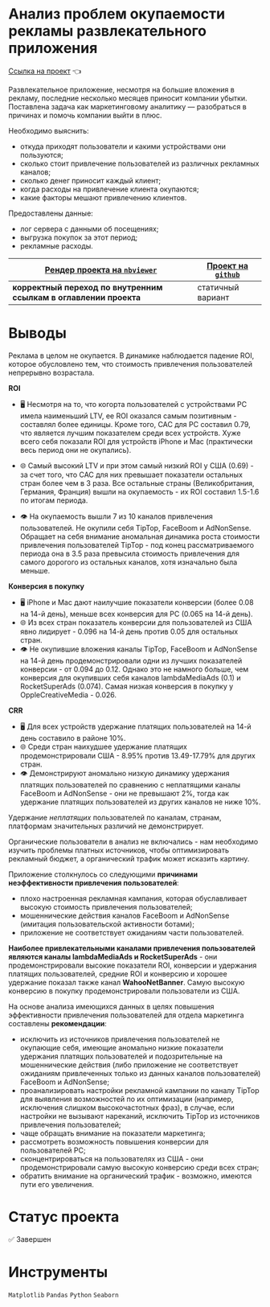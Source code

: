 # Анализ проблем окупаемости рекламы развлекательного приложения

[Ссылка на проект](https://nbviewer.org/github/anapon-DA/projects/blob/main/Identifying%20Marketing%20ROI%20Problems/identifying-marketing-ROI-problems.ipynb) :point_left:

Развлекательное приложение, несмотря на большие вложения в рекламу, последние несколько месяцев приносит компании убытки. Поставлена задача как маркетинговому аналитику — разобраться в причинах и помочь компании выйти в плюс.

Необходимо выяснить:
- откуда приходят пользователи и какими устройствами они пользуются;
- сколько стоит привлечение пользователей из различных рекламных каналов;
- сколько денег приносит каждый клиент;
- когда расходы на привлечение клиента окупаются;
- какие факторы мешают привлечению клиентов.

Предоставлены данные:
- лог сервера с данными об посещениях;
- выгрузка покупок за этот период;
- рекламные расходы.

| [Рендер проекта на `nbviewer`](https://nbviewer.org/github/anapon-DA/projects/blob/main/Identifying%20Marketing%20ROI%20Problems/identifying-marketing-ROI-problems.ipynb) | [Проект на `github`](https://github.com/anapon-DA/projects/blob/main/Identifying%20Marketing%20ROI%20Problems/identifying-marketing-ROI-problems.ipynb) |
| --- | --- |
| **корректный переход по внутренним ссылкам в оглавлении проекта** | статичный вариант |

# Выводы

Реклама в целом не окупается. В динамике наблюдается падение ROI, которое обусловлено тем, что стоимость привлечения пользователей непрерывно возрастала.

**ROI**
- :desktop_computer: Несмотря на то, что когорта пользователей с устройствами PC имела наименьший LTV, ее ROI оказался самым позитивным - составлял более единицы. Кроме того, CAC для PC составил 0.79, что является лучшим показателем среди всех устройств. Хуже всего себя показали ROI для устройств iPhone и Mac (практически весь период они не окупались).

- :globe_with_meridians: Самый высокий LTV и при этом самый низкий ROI у США (0.69) - за счет того, что CAC для них превышает показатели остальных стран более чем в 3 раза. Все остальные страны (Великобритания, Германия, Франция) вышли на окупаемость - их ROI составил 1.5-1.6 по итогам периода.

- :eye: На окупаемость вышли 7 из 10 каналов привлечения пользователей. Не окупили себя TipTop, FaceBoom и AdNonSense. Обращает на себя внимание аномальная динамика роста стоимости привлечения пользователей TipTop - под конец рассматриваемого периода она в 3.5 раза превысила стоимость привлечения для самого дорогого из остальных каналов, хотя изначально была меньше.

**Конверсия в покупку**

- :desktop_computer: iPhone и Mac дают наилучшие показатели конверсии (более 0.08 на 14-й день), меньше всех конверсия для PC (0.065 на 14-й день).
- :globe_with_meridians: Из всех стран показатель конверсии для пользователей из США явно лидирует - 0.096 на 14-й день против 0.05 для остальных стран. 
- :eye: Не окупившие вложения каналы TipTop, FaceBoom и AdNonSense на 14-й день продемонстрировали одни из лучших показателей конверсии - от 0.094 до 0.12. Однако это не намного больше, чем конверсия для окупивших себя каналов lambdaMediaAds (0.1) и RocketSuperAds (0.074). Самая низкая конверсия в покупку у OppleCreativeMedia - 0.026.

**CRR**
- :desktop_computer: Для всех устройств удержание платящих пользователей на 14-й день составило в районе 10%. 
- :globe_with_meridians: Среди стран наихудшее удержание платящих продемонстрировали США - 8.95% против 13.49-17.79% для других стран. 
- :eye: Демонстрируют аномально низкую динамику удержания платящих пользователей по сравнению с неплатящими каналы FaceBoom и AdNonSense - они не превышают 2%, тогда как удержание платящих пользователей из других каналов не ниже 10%.

Удержание *неплатящих* пользователей по каналам, странам, платформам значительных различий не демонстрирует.

Органические пользователи в анализ не включались - нам необходимо изучить проблемы платных источников, чтобы оптимизировать рекламный бюджет, а органический трафик может исказить картину.

Приложение столкнулось со следующими **причинами неэффективности привлечения пользователей**:

- плохо настроенная рекламная кампания, которая обуславливает высокую стоимость привлечения пользователей;
- мошеннические действия каналов FaceBoom и AdNonSense (имитация пользовательской активности ботами);
- приложение не соответствует ожиданиям части пользователей.

**Наиболее привлекательными каналами привлечения пользователей являются каналы lambdaMediaAds и RocketSuperAds** - они продемонстрировали высокие показатели ROI, конверсии и удержания платящих пользователей, средние ROI и конверсию и хорошее удержание показал также канал **WahooNetBanner**. Самую высокую конверсию в покупку продемонстрировали пользователи из США.

На основе анализа имеющихся данных в целях повышения эффективности привлечения пользователей для отдела маркетинга составлены **рекомендации**:

- исключить из источников привлечения пользователей не окупающие себя, имеющие аномально низкие показатели удержания платящих пользователей и подозрительные на мошеннические действия (либо приложение не соответствует ожиданиям привлеченных только из данных каналов пользователей) FaceBoom и AdNonSense;
- проанализировать настройки рекламной кампании по каналу TipTop для выявления возможностей по их оптимизации (например, исключения слишком высокочастотных фраз), в случае, если настройки не вызывают нареканий, исключить TipTop из источников привлечения пользователей;
- чаще обращать внимание на показатели маркетинга;
- рассмотреть возможность повышения конверсии для пользователей PC;
- сконцентрироваться на пользователях из США - они продемонстрировали самую высокую конверсию среди всех стран;
- обратить внимание на органический трафик - возможно, имеются пути его увеличения.

# Статус проекта

:white_check_mark: Завершен

# Инструменты

`Matplotlib`
`Pandas`
`Python`
`Seaborn`
